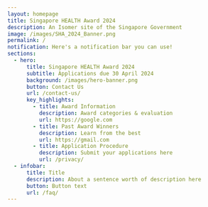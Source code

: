 ```yaml
---
layout: homepage
title: Singapore HEALTH Award 2024
description: An Isomer site of the Singapore Government
image: /images/SHA_2024_Banner.png
permalink: /
notification: Here's a notification bar you can use!
sections:
  - hero:
      title: Singapore HEALTH Award 2024
      subtitle: Applications due 30 April 2024
      background: /images/hero-banner.png
      button: Contact Us
      url: /contact-us/
      key_highlights:
        - title: Award Information
          description: Award categories & evaluation
          url: https://google.com
        - title: Past Award Winners
          description: Learn from the best
          url: https://gmail.com
        - title: Application Procedure
          description: Submit your applications here
          url: /privacy/
  - infobar:
      title: Title
      description: About a sentence worth of description here
      button: Button text
      url: /faq/
---
```

